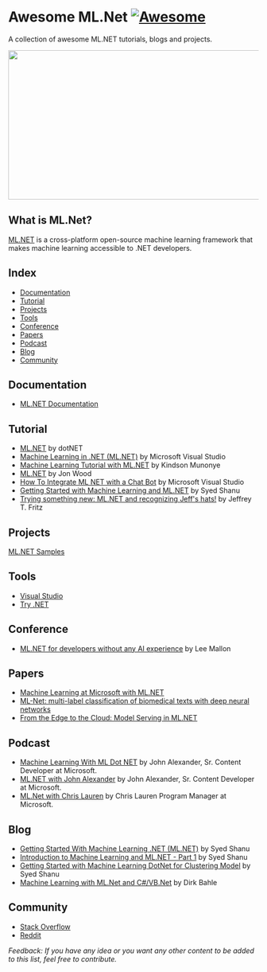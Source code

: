 # Awesome ML.Net [![Awesome](https://awesome.re/badge-flat.svg)](https://awesome.re)

A collection of awesome ML.NET tutorials, blogs and projects.

<p align="center">
  <img width="600" height="300" src="/photos/MLdotNET.jpg">
</p>

## What is ML.Net?

[ML.NET](https://dotnet.microsoft.com/apps/machinelearning-ai/ml-dotnet) is a cross-platform open-source machine learning framework that makes machine learning accessible to .NET developers.


## Index

* [Documentation](#documentation)
* [Tutorial](#tutorial)
* [Projects](#projects)
* [Tools](#tools)
* [Conference](#conference)
* [Papers](#papers)
* [Podcast](#podcast)
* [Blog](#blog)
* [Community](#community)


## Documentation

* [ML.NET Documentation](https://docs.microsoft.com/en-us/dotnet/machine-learning/)


## Tutorial

* [ML.NET](https://www.youtube.com/playlist?list=PLdo4fOcmZ0oUDTvk5XMNues09FnuB_D0u) by dotNET
* [Machine Learning in .NET (ML.NET)](https://youtu.be/zXn10vy8F6E) by Microsoft Visual Studio
* [Machine Learning Tutorial with ML.NET](https://www.youtube.com/playlist?list=PL9l1zUfnZkZntFn0NKtHiK9oI_iPrl7e1) by Kindson Munonye
* [ML.NET](https://www.youtube.com/playlist?list=PLl_upHIj19Zy3o09oICOutbNfXj332czx) by Jon Wood
* [How To Integrate ML NET with a Chat Bot](https://youtu.be/0T7P3VAh0GQ) by Microsoft Visual Studio
* [Getting Started with Machine Learning and ML.NET](https://youtu.be/JNiz6IQrm-U) by Syed Shanu
* [Trying something new: ML.NET and recognizing Jeff's hats!](https://youtu.be/AhdFwdZHi3M) by Jeffrey T. Fritz


## Projects
[ML.NET Samples](https://github.com/dotnet/machinelearning-samples)

## Tools

* [Visual Studio](https://visualstudio.microsoft.com)
* [Try .NET](https://github.com/dotnet/try) 

## Conference

* [ML.NET for developers without any AI experience](https://youtu.be/zy7Y9CHji2k) by Lee Mallon



## Papers

* [Machine Learning at Microsoft with ML.NET](https://dl.acm.org/doi/10.1145/3292500.3330667)
* [ML-Net: multi-label classification of biomedical texts with deep neural networks](https://academic.oup.com/jamia/article/26/11/1279/5522430)
* [From the Edge to the Cloud: Model Serving in ML.NET](https://spl.snu.ac.kr/wp-content/uploads/2012/07/p46.pdf)


## Podcast

* [Machine Learning With ML Dot NET](https://soundcloud.com/esc-podcast/machine-learning-with-ml-dot-net) by John Alexander,  Sr. Content Developer at Microsoft.
* [ML.NET with John Alexander](https://dotnetrocks.com/?show=1557) by John Alexander,  Sr. Content Developer at Microsoft.
* [ML.Net with Chris Lauren](https://msdevshow.com/2018/11/ml-net-with-chris-lauren) by Chris Lauren Program Manager at Microsoft.


## Blog

* [Getting Started With Machine Learning .NET (ML.NET)](https://www.c-sharpcorner.com/article/getting-started-with-machine-learning-dotnet-ml-net/) by Syed Shanu
* [Introduction to Machine Learning and ML.NET - Part 1](https://www.codeproject.com/Articles/5245488/Introduction-to-Machine-Learning-and-ML-NET-Part-1) by Syed Shanu
* [Getting Started with Machine Learning DotNet for Clustering Model](https://www.codeproject.com/Articles/1265359/Getting-Started-with-Machine-Learning-DotNet-for-C) by Syed Shanu
* [Machine Learning with ML.Net and C#/VB.Net](https://www.codeproject.com/Articles/1249611/Machine-Learning-with-ML-Net-and-Csharp-VB-Net) by Dirk Bahle


## Community 

* [Stack Overflow](https://stackoverflow.com/questions/tagged/ml.net)
* [Reddit](https://www.reddit.com/r/MlDotNet/)





*Feedback: If you have any idea or you want any other content to be added to this list, feel free to contribute.*
